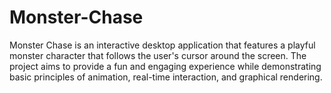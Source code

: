 # Monster-Chase
Monster Chase is an interactive desktop application that features a playful monster character that follows the user's cursor around the screen. The project aims to provide a fun and engaging experience while demonstrating basic principles of animation, real-time interaction, and graphical rendering.
